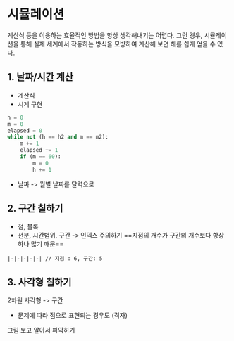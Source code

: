 # 시뮬레이션

계산식 등을 이용하는 효율적인 방법을 항상 생각해내기는 어렵다. 그런 경우, 시뮬레이션을 통해 실제 세계에서 작동하는 방식을 모방하여 계산해 보면 해를 쉽게 얻을 수 있다.
 
## 1. 날짜/시간 계산
- 계산식
- 시계 구현

```python
h = 0
m = 0
elapsed = 0
while not (h == h2 and m == m2):
	m += 1
	elapsed += 1
	if (m == 60):
		m = 0
		h += 1
```

- 날짜 -> 월별 날짜를 달력으로

## 2. 구간 칠하기
- 점, 블록
- 선분, 시간범위, 구간 -> 인덱스 주의하기
==지점의 개수가 구간의 개수보다 항상 하나 많기 때문==

```
|-|-|-|-|-| // 지점 : 6, 구간: 5
```


## 3. 사각형 칠하기

2차원 사각형 -> 구간
- 문제에 따라 점으로 표현되는 경우도 (격자)

그림 보고 알아서 파악하기
